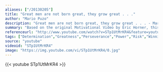 ```yaml
---
aliases: ["/20130205"]
title: "Great men are not born great, they grow great . . ."
author: "Mario Puzo"
description: "Great men are not born great, they grow great . . . - Mario Puzo quotes from GetInspired365.com"
summary: "Based on the original Motivational Video by Eric Horner, this version has been redesigned and completely re-edited by Nick Dufton."
referenceurl: "http://www.youtube.com/watch?v=STp1UtMrKR4&feature=youtu.be"
tags: ["Determination","Greatness","Perseverance","Power","Risk","Winning",]
source: "youtube"
videoid: "STp1UtMrKR4"
image: "https://img.youtube.com/vi/STp1UtMrKR4/0.jpg"
---
```


{{< youtube STp1UtMrKR4 >}}
